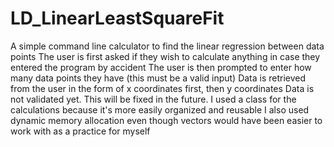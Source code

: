 # LD_LinearLeastSquareFit
A simple command line calculator to find the linear regression between data points
The user is first asked if they wish to calculate anything in case they entered the program by accident
The user is then prompted to enter how many data points they have (this must be a valid input)
Data is retrieved from the user in the form of x coordinates first, then y coordinates
Data is not validated yet. This will be fixed in the future.
I used a class for the calculations because it's more easily organized and reusable
I also used dynamic memory allocation even though vectors would have been easier to work with as a practice for myself
